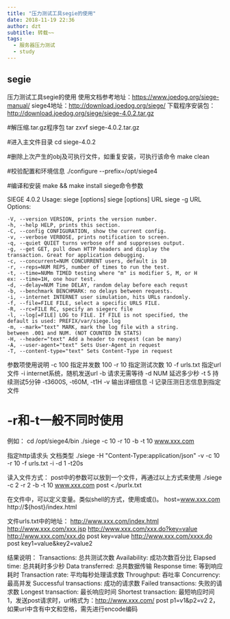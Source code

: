 ```yaml
---
title: "压力测试工具segie的使用"
date: 2018-11-19 22:36
author: dzt
subtitle: 转载~~
tags:
  - 服务器压力测试
  - study
---
```


## segie

压力测试工具segie的使用
使用文档参考地址：https://www.joedog.org/siege-manual/
siege4地址：http://download.joedog.org/siege/
下载程序安装包：http://download.joedog.org/siege/siege-4.0.2.tar.gz

#解压缩.tar.gz程序包
tar zxvf siege-4.0.2.tar.gz

#进入主文件目录
cd siege-4.0.2

#删除上次产生的obj及可执行文件，如重复安装，可执行该命令
make clean

#校验配置和环境信息
./configure --prefix=/opt/siege4

#编译和安装
make && make install
siege命令参数

SIEGE 4.0.2
Usage: siege [options]
siege [options] URL
siege -g URL
Options:
```
-V, --version VERSION, prints the version number.
-h, --help HELP, prints this section.
-C, --config CONFIGURATION, show the current config.
-v, --verbose VERBOSE, prints notification to screen.
-q, --quiet QUIET turns verbose off and suppresses output.
-g, --get GET, pull down HTTP headers and display the
transaction. Great for application debugging.
-c, --concurrent=NUM CONCURRENT users, default is 10
-r, --reps=NUM REPS, number of times to run the test.
-t, --time=NUMm TIMED testing where "m" is modifier S, M, or H
ex: --time=1H, one hour test.
-d, --delay=NUM Time DELAY, random delay before each requst
-b, --benchmark BENCHMARK: no delays between requests.
-i, --internet INTERNET user simulation, hits URLs randomly.
-f, --file=FILE FILE, select a specific URLS FILE.
-R, --rc=FILE RC, specify an siegerc file
-l, --log[=FILE] LOG to FILE. If FILE is not specified, the
default is used: PREFIX/var/siege.log
-m, --mark="text" MARK, mark the log file with a string.
between .001 and NUM. (NOT COUNTED IN STATS)
-H, --header="text" Add a header to request (can be many)
-A, --user-agent="text" Sets User-Agent in request
-T, --content-type="text" Sets Content-Type in request
```

参数项使用说明
-c 100 指定并发数 100
-r 10 指定测试次数 10
-f urls.txt 指定url文件
-i internet系统，随机发送url
-b 请求无需等待 -d NUM 延迟多少秒
-t 5 持续测试5分钟 -t3600S, -t60M, -t1H
-v 输出详细信息
-l 记录压测日志信息到指定文件
# -r和-t一般不同时使用

例如：
cd /opt/siege4/bin
./siege -c 10 -r 10 -b -t 10 www.xxx.com

指定http请求头 文档类型
./siege -H "Content-Type:application/json" -v -c 10 -r 10 -f urls.txt -i -d 1 -t20s

读入文件方式：
post中的参数可以放到一个文件，再通过以上方式来使用
./siege -c 2 -r 2 -b -t 10 www.xxx.com post <./purlx.txt

在文件中，可以定义变量。类似shell的方式，使用或或()。
host=www.xxx.com http://${host}/index.html

文件urls.txt中的地址：
http://www.xxx.com/index.html
http://www.xxx.com/xxx.jsp
http://www.xxx.com/xxx.do?key=value
http://www.xxx.com/xxx.do post key=value
http://www.xxx.com/xxxx.do post key1=value&key2=value2

结果说明：
Transactions: 总共测试次数
Availability: 成功次数百分比
Elapsed time: 总共耗时多少秒
Data transferred: 总共数据传输
Response time: 等到响应耗时
Transaction rate: 平均每秒处理请求数
Throughput: 吞吐率
Concurrency: 最高并发
Successful transactions: 成功的请求数
Failed transactions: 失败的请求数
Longest transaction: 最长响应时间
Shortest transaction: 最短响应时间
1，发送post请求时，url格式为：http://www.xxx.com/ post p1=v1&p2=v2
2，如果url中含有中文和空格，需先进行encode编码
